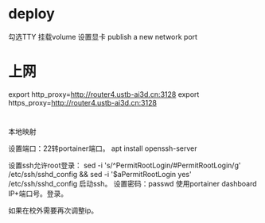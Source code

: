 
# deploy

勾选TTY
挂载volume
设置显卡
publish a new network port


# 上网


export http_proxy=http://router4.ustb-ai3d.cn:3128
export https_proxy=http://router4.ustb-ai3d.cn:3128



#
本地映射


设置端口：22转portainer端口。
apt install openssh-server

设置ssh允许root登录：
sed -i 's/^PermitRootLogin/#PermitRootLogin/g' /etc/ssh/sshd_config && sed -i '$aPermitRootLogin yes' /etc/ssh/sshd_config
启动ssh。
设置密码：passwd
使用portainer dashboard IP+端口号。登录。

如果在校外需要再次调整ip。


